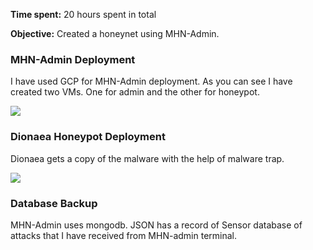 
**Time spent:** 20 hours spent in total

**Objective:** Created a honeynet using MHN-Admin.

### MHN-Admin Deployment


I have used GCP for MHN-Admin deployment. 
As you can see I have created two VMs. One for admin and the other for honeypot.


<img src="mhn-admin.gif">

### Dionaea Honeypot Deployment

Dionaea gets a copy of the malware with the help of malware trap.

<img src="dionaea-honeypot.gif">

### Database Backup

MHN-Admin uses mongodb. JSON has a record of Sensor database of attacks that I have received from MHN-admin terminal.






